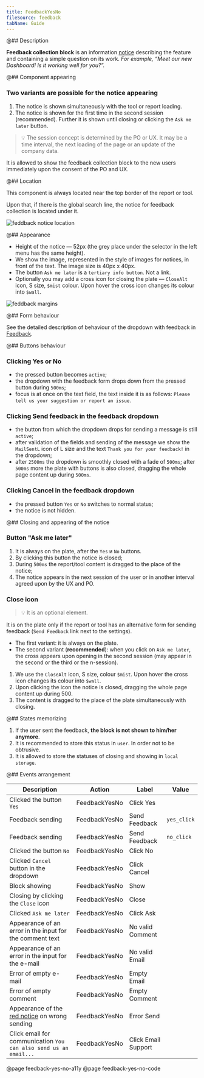 ```yaml
---
title: FeedbackYesNo
fileSource: feedback
tabName: Guide
---
```


@## Description

**Feedback collection block** is an information [notice](/components/notice/) describing the feature and containing a simple question on its work. _For example, “Meet our new Dashboard! Is it working well for you?”._

@## Component appearing

### Two variants are possible for the notice appearing

1. The notice is shown simultaneously with the tool or report loading.
2. The notice is shown for the first time in the second session (recommended). Further it is shown until closing or clicking the `Ask me later` button.

> 💡 The session concept is determined by the PO or UX. It may be a time interval, the next loading of the page or an update of the company data.

It is allowed to show the feedback collection block to the new users immediately upon the consent of the PO and UX.

@## Location

This component is always located near the top border of the report or tool.

Upon that, if there is the global search line, the notice for feedback collection is located under it.

![feddback notice location](static/location.png)

@## Appearance

- Height of the notice — 52px (the grey place under the selector in the left menu has the same height).
- We show the image, represented in the style of images for notices, in front of the text. The image size is 40px х 40px.
- The button `Ask me later` is a `tertiary info button`. Not a link.
- Optionally you may add a cross icon for closing the plate — `CloseAlt` icon, S size, `$mist` colour. Upon hover the cross icon changes its colour into `$wall`.

![feddback margins](static/feedbackYesNo_sizes.png)

@## Form behaviour

See the detailed description of behaviour of the dropdown with feedback in [Feedback](/components/feedback/).

@## Buttons behaviour

### Clicking Yes or No

- the pressed button becomes `active`;
- the dropdown with the feedback form drops down from the pressed button during `500ms`;
- focus is at once on the text field, the text inside it is as follows: `Please tell us your suggestion or report an issue`.

### Clicking Send feedback in the feedback dropdown

- the button from which the dropdown drops for sending a message is still `active`;
- after validation of the fields and sending of the message we show the `MailSentL` icon of L size and the text `Thank you for your feedback!` in the dropdown;
- after `2500ms` the dropdown is smoothly closed with a fade of `500ms`; after `500ms` more the plate with buttons is also closed, dragging the whole page content up during `500ms`.

### Clicking Cancel in the feedback dropdown

- the pressed button `Yes` or `No` switches to normal status;
- the notice is not hidden.

@## Closing and appearing of the notice

### Button "Ask me later"

1. It is always on the plate, after the `Yes` и `No` buttons.
2. By clicking this button the notice is closed;
3. During `500ms` the report/tool content is dragged to the place of the notice;
4. The notice appears in the next session of the user or in another interval agreed upon by the UX and PO.

### Close icon

> 💡 It is an optional element.

It is on the plate only if the report or tool has an alternative form for sending feedback (`Send Feedback` link next to the settings).

- The first variant: it is always on the plate.
- The second variant (**recommended**): when you click on `Ask me later`, the cross appears upon opening in the second session (may appear in the second or the third or the n-session).

1. We use the `CloseAlt` icon, S size, colour `$mist`. Upon hover the cross icon changes its colour into `$wall`.
2. Upon clicking the icon the notice is closed, dragging the whole page content up during 500.
3. The content is dragged to the place of the plate simultaneously with closing.

@## States memorizing

1. If the user sent the feedback, **the block is not shown to him/her anymore**.
2. It is recommended to store this status in `user`. In order not to be obtrusive.
3. It is allowed to store the statuses of closing and showing in `local storage`.

@## Events arrangement

| Description                                                         | Action        | Label               | Value       |
| ------------------------------------------------------------------- | ------------- | ------------------- | ----------- |
| Clicked the button `Yes`                                            | FeedbackYesNo | Click Yes           |             |
| Feedback sending                                                    | FeedbackYesNo | Send Feedback       | `yes_click` |
| Feedback sending                                                    | FeedbackYesNo | Send Feedback       | `no_click`  |
| Clicked the button `No`                                             | FeedbackYesNo | Click No            |             |
| Clicked `Сancel` button in the dropdown                             | FeedbackYesNo | Click Cancel        |             |
| Block showing                                                       | FeedbackYesNo | Show                |             |
| Closing by clicking the `Close` icon                                | FeedbackYesNo | Close               |             |
| Clicked `Ask me later`                                              | FeedbackYesNo | Click Ask           |             |
| Appearance of an error in the input for the comment text            | FeedbackYesNo | No valid Comment    |             |
| Appearance of an error in the input for the e-mail                  | FeedbackYesNo | No valid Email      |             |
| Error of empty e-mail                                               | FeedbackYesNo | Empty Email         |             |
| Error of empty comment                                              | FeedbackYesNo | Empty Comment       |             |
| Appearance of the [red notice](components/notice/) on wrong sending | FeedbackYesNo | Error Send          |             |
| Click email for communication `You can also send us an email...`    | FeedbackYesNo | Click Email Support |             |

@page feedback-yes-no-a11y
@page feedback-yes-no-code
